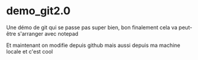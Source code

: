 ﻿# demo_git2.0
Une démo de git qui se passe pas super bien, bon finalement cela va peut-être s'arranger avec notepad


Et maintenant on modifie depuis github
mais aussi depuis ma machine locale et c'est cool

